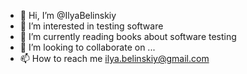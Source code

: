 - 👋 Hi, I’m @IlyaBelinskiy
- 👀 I’m interested in testing software
- 🌱 I’m currently reading books about software testing
- 💞️ I’m looking to collaborate on ...
- 📫 How to reach me ilya.belinskiy@gmail.com

<!---
IlyaBelinskiy/IlyaBelinskiy is a ✨ special ✨ repository because its `README.md` (this file) appears on your GitHub profile.
You can click the Preview link to take a look at your changes.
--->
